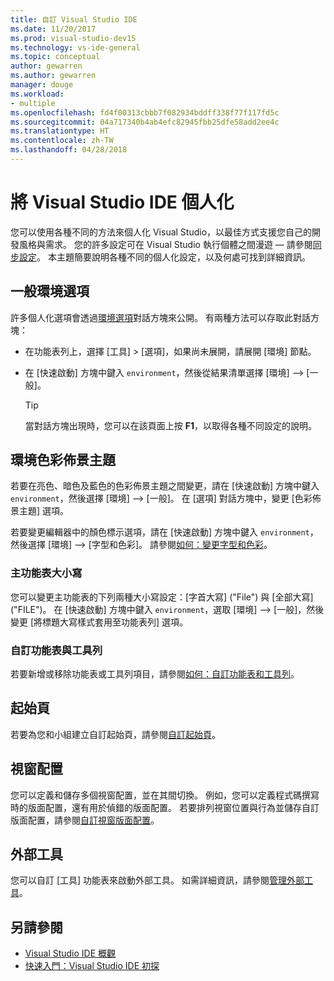 ```yaml
---
title: 自訂 Visual Studio IDE
ms.date: 11/20/2017
ms.prod: visual-studio-dev15
ms.technology: vs-ide-general
ms.topic: conceptual
author: gewarren
ms.author: gewarren
manager: douge
ms.workload:
- multiple
ms.openlocfilehash: fd4f00313cbbb7f082934bddff338f77f117fd5c
ms.sourcegitcommit: 04a717340b4ab4efc82945fbb25dfe58add2ee4c
ms.translationtype: HT
ms.contentlocale: zh-TW
ms.lasthandoff: 04/28/2018
---
```

# <a name="personalize-the-visual-studio-ide"></a>將 Visual Studio IDE 個人化

您可以使用各種不同的方法來個人化 Visual Studio，以最佳方式支援您自己的開發風格與需求。 您的許多設定可在 Visual Studio 執行個體之間漫遊 &mdash; 請參閱[同步設定](../ide/synchronized-settings-in-visual-studio.md)。 本主題簡要說明各種不同的個人化設定，以及何處可找到詳細資訊。

## <a name="general-environment-options"></a>一般環境選項

許多個人化選項會透過[環境選項](../ide/reference/environment-options-dialog-box.md)對話方塊來公開。 有兩種方法可以存取此對話方塊：

- 在功能表列上，選擇 [工具] > [選項]，如果尚未展開，請展開 [環境] 節點。

- 在 [快速啟動] 方塊中鍵入 `environment`，然後從結果清單選擇 [環境] --> [一般]。

   > [!TIP]
   > 當對話方塊出現時，您可以在該頁面上按 **F1**，以取得各種不同設定的說明。

## <a name="environment-color-themes"></a>環境色彩佈景主題

若要在亮色、暗色及藍色的色彩佈景主題之間變更，請在 [快速啟動] 方塊中鍵入 `environment`，然後選擇 [環境] --> [一般]。 在 [選項] 對話方塊中，變更 [色彩佈景主題] 選項。

若要變更編輯器中的顏色標示選項，請在 [快速啟動] 方塊中鍵入 `environment`，然後選擇 [環境] --> [字型和色彩]。 請參閱[如何：變更字型和色彩](../ide/how-to-change-fonts-and-colors-in-visual-studio.md)。

### <a name="main-menu-casing"></a>主功能表大小寫

您可以變更主功能表的下列兩種大小寫設定：[字首大寫] ("File") 與 [全部大寫] ("FILE")。 在 [快速啟動] 方塊中鍵入 `environment`，選取 [環境] --> [一般]，然後變更 [將標題大寫樣式套用至功能表列] 選項。

### <a name="customize-menus-and-toolbars"></a>自訂功能表與工具列

若要新增或移除功能表或工具列項目，請參閱[如何：自訂功能表和工具列](../ide/how-to-customize-menus-and-toolbars-in-visual-studio.md)。

## <a name="start-page"></a>起始頁

若要為您和小組建立自訂起始頁，請參閱[自訂起始頁](../ide/customizing-the-start-page-for-visual-studio.md)。

## <a name="window-layouts"></a>視窗配置

您可以定義和儲存多個視窗配置，並在其間切換。 例如，您可以定義程式碼撰寫時的版面配置，還有用於偵錯的版面配置。 若要排列視窗位置與行為並儲存自訂版面配置，請參閱[自訂視窗版面配置](../ide/customizing-window-layouts-in-visual-studio.md)。

## <a name="external-tools"></a>外部工具

您可以自訂 [工具] 功能表來啟動外部工具。 如需詳細資訊，請參閱[管理外部工具](../ide/managing-external-tools.md)。

## <a name="see-also"></a>另請參閱

- [Visual Studio IDE 概觀](../ide/visual-studio-ide.md)
- [快速入門：Visual Studio IDE 初探](../ide/quickstart-ide-orientation.md)